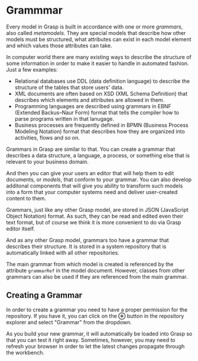 # Grammmar

Every model in Grasp is built in accordance with one or more *grammars*, also called *metamodels*. They are special models that describe how other models must be structured, what attributes can exist in each model element and which values those attributes can take.

In computer world there are many existing ways to describe the structure of some information in order to make it easier to handle in automated fashion. Just a few examples:

* Relational databases use DDL (data definition language) to describe the structure of the tables that store users' data.
* XML documents are often based on XSD (XML Schema Definition) that describes which elements and attributes are allowed in them.
* Programming languages are described using grammars in EBNF (Extended Backus–Naur Form) format that tells the compiler how to parse programs written in that lanugage.
* Business processes are frequently defined in BPMN (Business Process Modeling Notation) format that describes how they are organized into activities, flows and so on.

Grammars in Grasp are similar to that. You can create a grammar that describes a data structure, a language, a process, or something else that is relevant to your business domain.

And then you can give your users an editor that will help them to edit documents, or *models*, that conform to your grammar. You can also develop additonal components that will give you ability to transform such models into a form that your computer systems need and deliver user-created content to them.

Grammars, just like any other Grasp model, are stored in JSON (JavaScript Object Notation) format. As such, they can be read and edited even their text format, but of course we think it is more convenient to do via Grasp editor itself.

And as any other Grasp model, grammars too have a grammar that describes their structure. It is stored in a system repository that is automatically linked with all other repositories.

The main grammar from which model is created is referenced by the attribute `grammarRef` in the model document. However, classes from other grammars can also be used if they are referenced from the main grammar.

## Creating a Grammar
In order to create a grammar you need to have a proper permission for the repository. If you have it, you can click on the **⊕** button in the repository explorer and select "Grammar" from the dropdown.

As you build your new grammar, it will automatically be loaded into Grasp so that you can test it right away. Sometimes, however, you may need to refresh your browser in order to let the latest changes propagate through the workbench.
